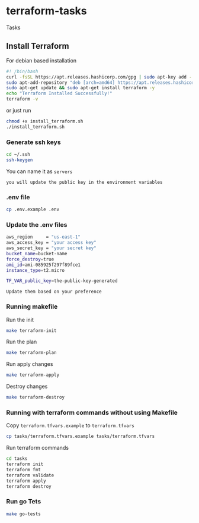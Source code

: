 # terraform-tasks
Tasks

## Install Terraform
For debian based installation
```sh
#! /bin/bash
curl -fsSL https://apt.releases.hashicorp.com/gpg | sudo apt-key add -
sudo apt-add-repository "deb [arch=amd64] https://apt.releases.hashicorp.com $(lsb_release -cs) main" -y
sudo apt-get update && sudo apt-get install terraform -y
echo "Terraform Installed Successfully!"
terraform -v
```

or just run
```sh
chmod +x install_terraform.sh
./install_terraform.sh
```

### Generate ssh keys

```sh
cd ~/.ssh
ssh-keygen
```
You can name it as `servers`

`you will update the public key in the environment variables`

### .env file

```sh
cp .env.example .env
```

### Update the .env files
```sh
aws_region     = "us-east-1"
aws_access_key = "your access key"
aws_secret_key = "your secret key"
bucket_name=bucket-name
force_destroy=true
ami_id=ami-085925f297f89fce1
instance_type=t2.micro

TF_VAR_public_key=the-public-key-generated
```

`Update them based on your preference`

### Running makefile

Run the init
```sh
make terraform-init
```

Run the plan
```sh
make terraform-plan
```

Run apply changes
```sh
make terraform-apply
```

Destroy changes
```sh
make terraform-destroy
```

### Running with terraform commands without using Makefile

Copy `terraform.tfvars.example` to `terraform.tfvars`
```sh
cp tasks/terraform.tfvars.example tasks/terraform.tfvars
```

Run terraform commands

```sh
cd tasks
terraform init
terraform fmt
terraform validate
terraform apply
terraform destroy
```


### Run go Tets
```sh
make go-tests
```